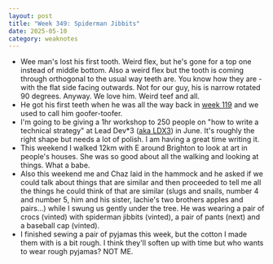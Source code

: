 ```yaml
---
layout: post
title: "Week 349: Spiderman Jibbits"
date: 2025-05-10
category: weaknotes
---
```

* Wee man's lost his first tooth. Weird flex, but he's gone for a top one instead of middle bottom. Also a weird flex but the tooth is coming through orthogonal to the usual way teeth are. You know how they are - with the flat side facing outwards. Not for our guy, his is narrow rotated 90 degrees. Anyway. We love him. Weird teef and all.
* He got his first teeth when he was all the way back in [week 119](https://alicebartlett.co.uk/blog/weaknotes-119) and we used to call him goofer-toofer.
* I'm going to be giving a 1hr workshop to 250 people on "how to write a technical strategy" at Lead Dev*3 ([aka LDX3](https://leaddev.com/leaddev-london/)) in June. It's roughly the right shape but needs a lot of polish. I am having a great time writing it.
* This weekend I walked 12km with E around Brighton to look at art in people's houses. She was so good about all the walking and looking at things. What a babe.
* Also this weekend me and Chaz laid in the hammock and he asked if we could talk about things that are similar and then proceeded to tell me all the things he could think of that are similar (slugs and snails, number 4 and number 5, him and his sister, lachie's two brothers apples and pairs...) while I swung us gently under the tree. He was wearing a pair of crocs (vinted) with spiderman jibbits (vinted), a pair of pants (next) and a baseball cap (vinted).
* I finished sewing a pair of pyjamas this week, but the cotton I made them with is a bit rough. I think they'll soften up with time but who wants to wear rough pyjamas? NOT ME.
